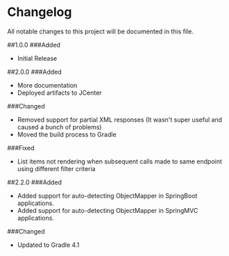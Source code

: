 Changelog
===
All notable changes to this project will be documented in this file.

##1.0.0
###Added

* Initial Release

##2.0.0
###Added

* More documentation
* Deployed artifacts to JCenter

###Changed

* Removed support for partial XML responses (It wasn't super useful and caused a bunch of problems)
* Moved the build process to Gradle

###Fixed

* List items not rendering when subsequent calls made to same endpoint using different filter criteria

##2.2.0
###Added

* Added support for auto-detecting ObjectMapper in SpringBoot applications.
* Added support for auto-detecting ObjectMapper in SpringMVC applications.

###Changed

* Updated to Gradle 4.1
